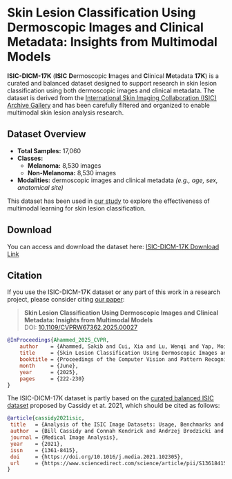 # Skin Lesion Classification Using Dermoscopic Images and Clinical Metadata: Insights from Multimodal Models

**ISIC-DICM-17K** (**ISIC** **D**ermoscopic **I**mages and **C**linical **M**etadata **17K**) is a curated and balanced dataset designed to support research in skin lesion classification using both dermoscopic images and clinical metadata. The dataset is derived from the [International Skin Imaging Collaboration (ISIC) Archive Gallery](https://gallery.isic-archive.com/#!/topWithHeader/onlyHeaderTop/gallery) and has been carefully filtered and organized to enable multimodal skin lesion analysis research.

## Dataset Overview
- **Total Samples:** 17,060
- **Classes:**
    - **Melanoma:** 8,530 images
    - **Non-Melanoma:** 8,530 images
- **Modalities:** dermoscopic images and clinical metadata _(e.g., age, sex, anatomical site)_

This dataset has been used in [our study](https://www.openaccess.thecvf.com/content/CVPR2025W/MULA2025/papers/Ahammed_Skin_Lesion_Classification_Using_Dermoscopic_Images_and_Clinical_Metadata_Insights_CVPRW_2025_paper.pdf) to explore the effectiveness of multimodal learning for skin lesion classification.

## Download

You can access and download the dataset here: [ISIC-DICM-17K Download Link](https://api.isic-archive.com/collections/469/)

## Citation

If you use the ISIC-DICM-17K dataset or any part of this work in a research project, please consider citing [our paper](https://www.openaccess.thecvf.com/content/CVPR2025W/MULA2025/html/Ahammed_Skin_Lesion_Classification_Using_Dermoscopic_Images_and_Clinical_Metadata_Insights_CVPRW_2025_paper.html):

> **Skin Lesion Classification Using Dermoscopic Images and Clinical Metadata: Insights from Multimodal Models**  
> DOI: [10.1109/CVPRW67362.2025.00027](https://doi.org/10.1109/CVPRW67362.2025.00027)

```BibTex
@InProceedings{Ahammed_2025_CVPR,
    author    = {Ahammed, Sakib and Cui, Xia and Lu, Wenqi and Yap, Moi Hoon},
    title     = {Skin Lesion Classification Using Dermoscopic Images and Clinical Metadata: Insights from Multimodal Models},
    booktitle = {Proceedings of the Computer Vision and Pattern Recognition Conference (CVPR) Workshops},
    month     = {June},
    year      = {2025},
    pages     = {222-230}
}
```

The ISIC-DICM-17K dataset is partly based on the [curated balanced ISIC dataset](https://github.com/mmu-dermatology-research/isic_duplicate_removal_strategy) proposed by Cassidy et at. 2021, which should be cited as follows:

```BibTex
@article{cassidy2021isic,
 title   = {Analysis of the ISIC Image Datasets: Usage, Benchmarks and Recommendations},
 author  = {Bill Cassidy and Connah Kendrick and Andrzej Brodzicki and Joanna Jaworek-Korjakowska and Moi Hoon Yap},
 journal = {Medical Image Analysis},
 year    = {2021},
 issn    = {1361-8415},
 doi     = {https://doi.org/10.1016/j.media.2021.102305},
 url     = {https://www.sciencedirect.com/science/article/pii/S1361841521003509}
} 
```
